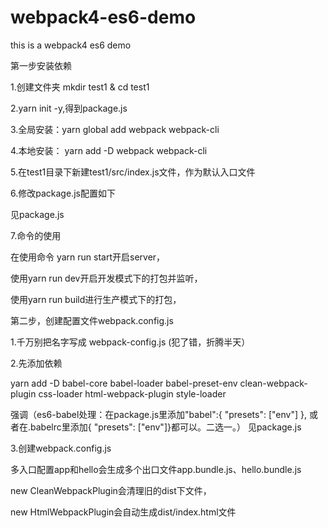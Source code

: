 # webpack4-es6-demo
this is a webpack4 es6 demo


第一步安装依赖

1.创建文件夹 mkdir test1 & cd test1

2.yarn init -y,得到package.js

3.全局安装：yarn global add webpack webpack-cli 

4.本地安装： yarn add -D webpack webpack-cli

5.在test1目录下新建test1/src/index.js文件，作为默认入口文件

6.修改package.js配置如下

见package.js

7.命令的使用

在使用命令 yarn run start开启server，

使用yarn run dev开启开发模式下的打包并监听，

使用yarn run build进行生产模式下的打包，

第二步，创建配置文件webpack.config.js

1.千万别把名字写成 webpack-config.js (犯了错，折腾半天）

2.先添加依赖

yarn add -D babel-core babel-loader babel-preset-env clean-webpack-plugin css-loader html-webpack-plugin style-loader

强调（es6-babel处理：在package.js里添加"babel":{ "presets": ["env"] }, 或者在.babelrc里添加{ "presets": ["env"]}都可以。二选一。）
见package.js

3.创建webpack.config.js

多入口配置app和hello会生成多个出口文件app.bundle.js、hello.bundle.js

new CleanWebpackPlugin会清理旧的dist下文件，

new HtmlWebpackPlugin会自动生成dist/index.html文件

